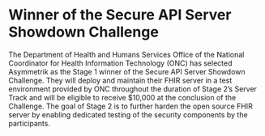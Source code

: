 # Winner of the Secure API Server Showdown Challenge
The Department of Health and Humans Services Office of the National Coordinator for Health Information Technology (ONC) has selected Asymmetrik as the Stage 1 winner of the Secure API Server Showdown Challenge. They will deploy and maintain their FHIR server in a test environment provided by ONC throughout the duration of Stage 2’s Server Track and will be eligible to receive $10,000 at the conclusion of the Challenge. The goal of Stage 2 is to further harden the open source FHIR server by enabling dedicated testing of the security components by the participants.
